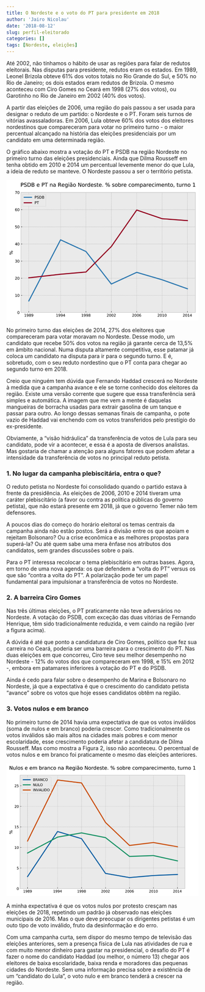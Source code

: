 ```yaml
---
title: O Nordeste e o voto do PT para presidente em 2018
author: 'Jairo Nicolau'
date: '2018-08-12'
slug: perfil-eleitorado
categories: []
tags: [Nordeste, eleições]
---
```


Até 2002, não tínhamos o hábito de usar as regiões para falar de redutos
eleitorais. Nas disputas para presidente, redutos eram os estados. Em 1989,
Leonel Brizola obteve 61% dos votos totais no Rio Grande do Sul, e 50% no Rio de
Janeiro; os dois estados eram redutos de Brizola. O mesmo aconteceu com Ciro
Gomes no Ceará em 1998 (27% dos votos), ou Garotinho no Rio de Janeiro em 2002
(40% dos votos).

A partir das eleições de 2006, uma região do país passou a ser usada para
designar o reduto de um partido: o Nordeste e o PT. Foram seis turnos de
vitórias avassaladoras. Em 2006, Lula obteve 60% dos votos dos eleitores
nordestinos que compareceram para votar no primeiro turno - o maior percentual
alcançado na história das eleições presidenciais por um candidato em uma
determinada região.

O gráfico abaixo mostra a votação do PT e PSDB na região Nordeste no primeiro
turno das eleições presidenciais. Ainda que Dilma Rousseff em tenha obtido em
2010 e 2014 um percentual levemente menor do que Lula, a ideia de reduto se
manteve. O Nordeste passou a ser o território petista.

![](/img/nordeste_voto1.png)

No primeiro turno das eleições de 2014, 27% dos eleitores que compareceram para
votar moravam no Nordeste. Desse modo, um candidato que recebe 50% dos votos na
região já garante cerca de 13,5% em âmbito nacional. Numa disputa altamente
competitiva, esse patamar já coloca um candidato na disputa para ir para o
segundo turno. E é, sobretudo, com o seu reduto nordestino que o PT conta para
chegar ao segundo turno em 2018.

Creio que ninguém tem dúvida que Fernando Haddad crescerá no Nordeste à medida
que a campanha avance e ele se torne conhecido dos eleitores da região. Existe
uma versão corrente que sugere que essa transferência será simples e automática.
A imagem que me vem a mente é daquelas mangueiras de borracha usadas para
extrair gasolina de um tanque e passar para outro. Ao longo dessas semanas
finais de campanha, o pote vazio de Haddad vai enchendo com os votos
transferidos pelo prestígio do ex-presidente.

Obviamente, a “visão hidráulica” da transferência de votos de Lula para seu
candidato, pode vir a acontecer, e essa é a aposta de diversos analistas. Mas
gostaria de chamar a atenção para alguns fatores que podem afetar a intensidade
da transferência de votos no principal reduto petista.

### 1. No lugar da campanha plebiscitária, entra o que?

O reduto petista no Nordeste foi consolidado quando o partido estava à frente da
presidência. As eleições de 2006, 2010 e 2014 tiveram uma caráter plebiscitário
(a favor ou contra as política públicas do governo petista), que não estará
presente em 2018, já que o governo Temer não tem defensores.

A poucos dias do começo do horário eleitoral os temas centrais da campanha ainda
não estão postos. Será a divisão entre os que apoiam e rejeitam Bolsonaro? Ou a
crise econômica e as melhores propostas para superá-la? Ou até quem sabe uma
mera ênfase nos atributos dos candidatos, sem grandes discussões sobre o país.

Para o PT interessa recolocar o tema plebiscitário em outras bases. Agora, em
torno de uma nova agenda: os que defendem a “volta do PT” versus os que são
“contra a volta do PT”. A polarização pode ter um papel fundamental para
impulsionar a transferência de votos no Nordeste.

### 2. A barreira Ciro Gomes

Nas três últimas eleições, o PT praticamente não teve adversários no Nordeste. A
votação do PSDB, com exceção das duas vitórias de Fernando Henrique, têm sido
tradicionalmente reduzida, e vem caindo na região (ver a figura acima).

A dúvida é até que ponto a candidatura de Ciro Gomes, político que fez sua
carreira no Ceará, poderia ser uma barreira para o crescimento do PT. Nas duas
eleições em que concorreu, Ciro teve seu melhor desempenho no Nordeste - 12% do
votos dos que compareceram em 1998, e 15% em 2012 -, embora em patamares
inferiores à votação do PT e do PSDB.

Ainda é cedo para falar sobre o desempenho de Marina e Bolsonaro no Nordeste, já
que a expectativa é que o crescimento do candidato petista “avance” sobre os
votos que hoje esses candidatos obtêm na região.

### 3. Votos nulos e em branco

No primeiro turno de 2014 havia uma expectativa de que os votos inválidos (soma
de nulos e em branco) poderia crescer. Como tradicionalmente os votos inválidos
são mais altos na cidades mais pobres e com menor escolaridade, esse crescimento
poderia afetar a candidatura de Dilma Rousseff. Mas como mostra a Figura 2, isso
não aconteceu. O percentual de votos nulos e em branco foi praticamente o mesmo
das eleições anteriores.

![](/img/nordeste_voto2.png)

A minha expectativa é que os votos nulos por protesto cresçam nas eleições de
2018, repetindo um padrão já observado nas eleições municipais de 2016. Mas o
que deve preocupar os dirigentes petistas é um outo tipo de voto inválido, fruto
da desinformação e do erro.

Com uma campanha curta, sem dispor do mesmo tempo de televisão das eleições
anteriores, sem a presença física de Lula nas atividades de rua e com muito
menor dinheiro para gastar na presidencial, o desafio do PT é fazer o nome do
candidato Haddad (ou melhor, o número 13) chegar aos eleitores de baixa
escolaridade, baixa renda e moradores das pequenas cidades do Nordeste. Sem uma
informação precisa sobre a existência de um “candidato do Lula”, o voto nulo e
em branco tenderá a crescer na região.
